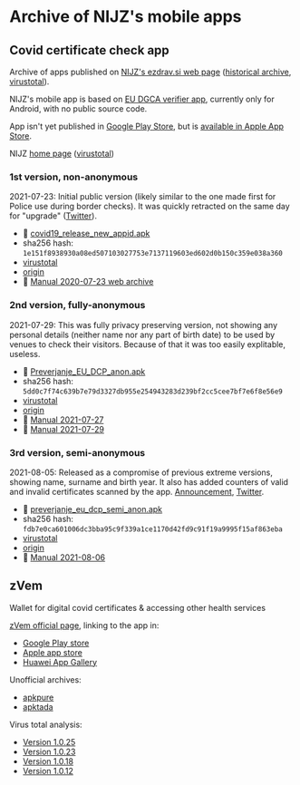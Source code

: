 # Archive of NIJZ's mobile apps

## Covid certificate check app

Archive of apps published on [NIJZ's ezdrav.si web page](https://ezdrav.si/storitve/digitalno-covid-potrdilo-eu/) ([historical archive](https://web.archive.org/web/*/https://ezdrav.si/storitve/digitalno-covid-potrdilo-eu/), [virustotal](https://www.virustotal.com/gui/domain/ezdrav.si)).

NIJZ's mobile app is based on [EU DGCA verifier app](https://github.com/eu-digital-green-certificates/dgca-verifier-app-android), currently only for Android, with no public source code.

App isn't yet published in [Google Play Store](https://play.google.com/store/apps/developer?id=NIJZ),
but is [available in Apple App Store](https://apps.apple.com/si/app/preverjanje-eu-dcp/id1584012481).

NIJZ [home page](https://nijz.si) ([virustotal](https://www.virustotal.com/gui/domain/nijz.si))

### 1st version, non-anonymous

2021-07-23: Initial public version (likely similar to the one made first for Police use during border checks). It was quickly retracted on the same day for "upgrade" ([Twitter](https://twitter.com/NIJZ_pr/status/1418595819016622085)).

* :floppy_disk: [covid19_release_new_appid.apk](https://raw.githubusercontent.com/sledilnik/nijz-pct/main/app/covid19_release_new_appid.apk)
* sha256 hash: `1e151f8938930a08ed507103027753e7137119603ed602d0b150c359e038a360`
* [virustotal](https://www.virustotal.com/gui/file/1e151f8938930a08ed507103027753e7137119603ed602d0b150c359e038a360)
* [origin](https://ezdrav.si/wp-content/uploads/2021/07/covid19_release_new_appid.apk)
* :book: [Manual 2020-07-23 web archive](https://web.archive.org/web/20210723150249/https:/ezdrav.si/storitve/digitalno-covid-potrdilo-eu/)

### 2nd version, fully-anonymous

2021-07-29: This was fully privacy preserving version, not showing any personal details (neither name nor any part of birth date) to be used by venues to check their visitors. Because of that it was too easily explitable, useless.

* :floppy_disk: [Preverjanje_EU_DCP_anon.apk](https://raw.githubusercontent.com/sledilnik/nijz-pct/main/app/Preverjanje_EU_DCP_anon.apk)
* sha256 hash: `5dd0c7f74c639b7e79d3327db955e254943283d239bf2cc5cee7bf7e6f8e56e9`
* [virustotal](https://www.virustotal.com/gui/file/5dd0c7f74c639b7e79d3327db955e254943283d239bf2cc5cee7bf7e6f8e56e9)
* [origin](https://ezdrav.si/wp-content/uploads/2021/07/Preverjanje_EU_DCP_anon.apk)
* :book: [Manual 2021-07-27](KRATKA-NAVODILA-ZA-PREVERJANJE-DCP-POTRDIL_27.07.2021.pdf)
* :book: [Manual 2021-07-29](KRATKA-NAVODILA-ZA-PREVERJANJE-DCP-POTRDIL_29.07.2021.pdf)

### 3rd version, semi-anonymous

2021-08-05: Released as a compromise of previous extreme versions, showing name, surname and birth year.
It also has added counters of valid and invalid certificates scanned by the app.
[Announcement](https://nijz.si/sl/objava-nove-verzije-aplikacije-za-preverjanje-eu-digitalnih-covid-potrdil-za-mobilne-naprave), [Twitter](https://twitter.com/NIJZ_pr/status/1423588789717454851).

* :floppy_disk: [preverjanje_eu_dcp_semi_anon.apk](https://raw.githubusercontent.com/sledilnik/nijz-pct/main/app/preverjanje_eu_dcp_semi_anon.apk)
* sha256 hash: `fdb7e0ca601006dc3bba95c9f339a1ce1170d42fd9c91f19a9995f15af863eba`
* [virustotal](https://www.virustotal.com/gui/file/fdb7e0ca601006dc3bba95c9f339a1ce1170d42fd9c91f19a9995f15af863eba)
* [origin](https://www.nijz.si/sites/www.nijz.si/files/uploaded/preverjanje_eu_dcp_semi_anon.apk)
* :book: [Manual 2021-08-06](KRATKA-NAVODILA-ZA-PREVERJANJE-DCP-POTRDIL_06.08.2021.pdf)

## zVem

Wallet for digital covid certificates & accessing other health services

[zVem official page](https://zvem.ezdrav.si/-/aplikacija-zvem-za-pametne-telefone),
linking to the app in:

* [Google Play store](https://play.google.com/store/apps/details?id=si.gov.zvem)
* [Apple app store](https://apps.apple.com/si/app/zvem/id1574669660)
* [Huawei App Gallery](https://appgallery.huawei.com/#/app/C104549339)

Unofficial archives:

* [apkpure](https://apkpure.com/zvem/si.gov.zvem)
* [apktada](https://apktada.com/app/si.gov.zvem)

Virus total analysis:

* [Version 1.0.25](https://www.virustotal.com/gui/file/f569b5f2e6c01a1373b763d0b566e3ff0dcdf3b405db1bb8e4dcd7a677fca58c)
* [Version 1.0.23](https://www.virustotal.com/gui/file/7c46fddef5f88ce4cae2b2b27b447eac4f989c64bca621db0681c45ff11e577a)
* [Version 1.0.18](https://www.virustotal.com/gui/file/a553cf0e2e93798014226a87e73557d68c8c371ed691c8e1d10da372ec947051)
* [Version 1.0.12](https://www.virustotal.com/gui/file/7a0e2f1abdd6d0a683e9a1f811a5511adfa8ae9ad451b283a0b756e7154c921c)
